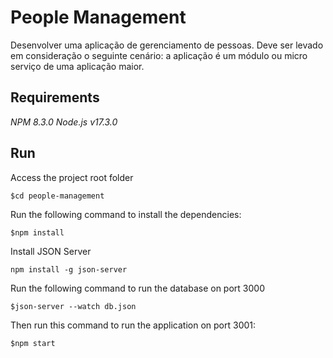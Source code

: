 # People Management

Desenvolver uma aplicação de gerenciamento de pessoas. Deve ser levado em consideração o seguinte cenário: a aplicação é um módulo ou micro serviço de uma aplicação maior.

## Requirements

*NPM 8.3.0
Node.js v17.3.0*


## Run
Access the project root folder

    $cd people-management
Run the following command to install the dependencies:

    $npm install
Install JSON Server 

```
npm install -g json-server
```
Run the following command to run the database on port 3000

    $json-server --watch db.json
Then run this command to run the application on port 3001:

    $npm start
